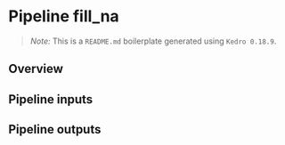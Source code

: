 # Pipeline fill_na

> *Note:* This is a `README.md` boilerplate generated using `Kedro 0.18.9`.

## Overview

<!---
Please describe your modular pipeline here.
-->

## Pipeline inputs

<!---
The list of pipeline inputs.
-->

## Pipeline outputs

<!---
The list of pipeline outputs.
-->
